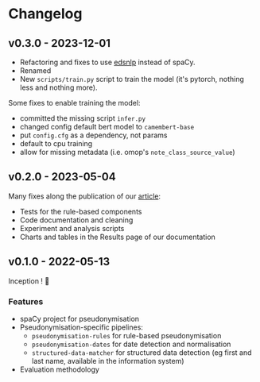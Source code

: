 # Changelog

## v0.3.0 - 2023-12-01

- Refactoring and fixes to use [edsnlp](https://github.com/aphp/edsnlp) instead of spaCy.
- Renamed
- New `scripts/train.py` script to train the model (it's pytorch, nothing less and nothing more).

Some fixes to enable training the model:
- committed the missing script `infer.py`
- changed config default bert model to `camembert-base`
- put `config.cfg` as a dependency, not params
- default to cpu training
- allow for missing metadata (i.e. omop's `note_class_source_value`)

## v0.2.0 - 2023-05-04

Many fixes along the publication of our [article](https://arxiv.org/pdf/2303.13451.pdf):

- Tests for the rule-based components
- Code documentation and cleaning
- Experiment and analysis scripts
- Charts and tables in the Results page of our documentation

## v0.1.0 - 2022-05-13

Inception ! :tada:

### Features

- spaCy project for pseudonymisation
- Pseudonymisation-specific pipelines:
    - `pseudonymisation-rules` for rule-based pseudonymisation
    - `pseudonymisation-dates` for date detection and normalisation
    - `structured-data-matcher` for structured data detection (eg first and last name, available in the information system)
- Evaluation methodology
